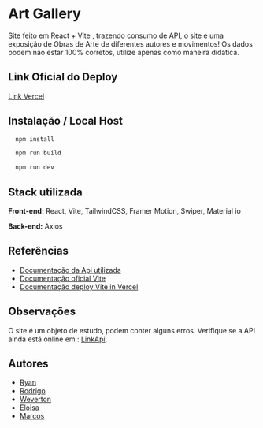 
# Art Gallery

Site feito em React + Vite , trazendo consumo de API, o site é uma exposição de Obras de Arte de diferentes autores e movimentos! Os dados podem não estar 100% corretos, utilize apenas como maneira didática.




## Link Oficial do Deploy

[Link Vercel](https://art-gallery-5dgm.vercel.app/)




## Instalação / Local Host

```bash
  npm install
```

```bash
  npm run build
```
    
```bash
  npm run dev
```
## Stack utilizada

**Front-end:** React, Vite, TailwindCSS, Framer Motion, Swiper, Material io

**Back-end:** Axios


## Referências

 - [Documentação da Api utilizada](https://github.com/WevertonSPWOS/api-obrasArtes)
 - [Documentação oficial Vite](https://vitejs.dev/guide/)
- [Documentação deploy Vite in Vercel](https://vercel.com/docs/frameworks/vite)


## Observações

O site é um objeto de estudo, podem conter alguns erros. Verifique se a API ainda está online em : [LinkApi](https://rapidapi.com/WevertonSPWOS/api/api-obraartes).

## Autores

- [Ryan](https://github.com/ryanNS3/)
- [Rodrigo](https://github.com/Rodriguou)
- [Weverton](https://github.com/WevertonSPWOS/)
- [Eloisa](https://github.com/eloisalaurentino)
- [Marcos](https://github.com/gitmvfs/)
